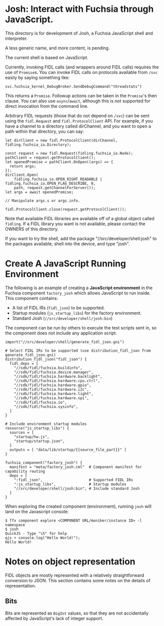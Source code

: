 # Josh: Interact with Fuchsia through JavaScript.

This directory is for development of Josh, a Fuchsia JavaScript shell and interpreter.

A less generic name, and more content, is pending.

The current shell is based on JavaScript.

Currently, invoking FIDL calls (and wrappers around FIDL calls) requires
the use of `Promise`s.  You can invoke FIDL calls on protocols available from
`/svc` easily by saying something like:

```
svc.fuchsia_kernel_DebugBroker.SendDebugCommand("threadstats")
```

This returns a `Promise`.  Followup actions can be taken in the `Promise`'s then
clause.  You can also use `async`/`await`, although this is not supported for
direct invocation from the command line.

Arbitrary FIDL requests (those that do not depend on `/svc`) can be sent
using the `fidl.Request` and `fidl.ProtocolClient` API.  For example, if you have a
channel to a directory called dirChannel, and you want to open a path within that
directory, you can say:

```
let dirClient = new fidl.ProtocolClient(dirChannel, fidling.fuchsia_io.Directory);

const request = new fidl.Request(fidling.fuchsia_io.Node);
pathClient = request.getProtocolClient();
let openedPromise = pathClient.OnOpen((args) => {
  return args;
});
dirClient.Open(
    fidling.fuchsia_io.OPEN_RIGHT_READABLE | fidling.fuchsia_io.OPEN_FLAG_DESCRIBE, 0,
    path, request.getChannelForServer());
let args = await openedPromise;

// Manipulate args.s or args.info.

fidl.ProtocolClient.close(request.getProtocolClient());
```

Note that available FIDL libraries are available off of a global object called
`fidling`.  If a FIDL library you want is not available, please contact the OWNERS
of this directory.

If you want to try the shell, add the package "//src/developer/shell:josh" to
the packages available, shell into the device, and type "josh".

# Create A JavaScript Running Environment

The following is an example of creating a **JavaScript environment** in the Fuchsia
component `factory_josh` which allows JavaScript to run inside. This component contains:

- A list of FIDL IRs (`fidl_json`) to be supported.
- Startup modules (`js_startup_libs`) for the factory environment.
- Standard Josh (`//src/developer/shell/josh:bin`)

The component can be run by others to execute the test scripts sent in, so the component
does not include any application script.

    import("//src/developer/shell/generate_fidl_json.gni")

    # Select FIDL IRs to be supported (use distribution_fidl_json from generate_fidl_json.gni)
    distribution_fidl_json("fidl_json") {
      fidl_deps = [
        "//sdk/fidl/fuchsia.buildinfo",
        "//sdk/fidl/fuchsia.device.manager",
        "//sdk/fidl/fuchsia.hardware.backlight",
        "//sdk/fidl/fuchsia.hardware.cpu.ctrl",
        "//sdk/fidl/fuchsia.hardware.gpio",
        "//sdk/fidl/fuchsia.hardware.i2c",
        "//sdk/fidl/fuchsia.hardware.light",
        "//sdk/fidl/fuchsia.hardware.spi",
        "//sdk/fidl/fuchsia.io",
        "//sdk/fidl/fuchsia.sysinfo",
      ]
    }

    # Include environment startup modules
    resource("js_startup_libs") {
      sources = [
        "startup/hw.js",
        "startup/startup.json",
      ]
      outputs = [ "data/lib/startup/{{source_file_part}}" ]
    }

    fuchsia_component("factory_josh") {
      manifest = "meta/factory_josh.cml"  # Component manifest for capability routing
      deps = [
        ":fidl_json",                     # Supported FIDL IRs
        ":js_startup_libs",               # Startup modules
        "//src/developer/shell/josh:bin", # Include standard Josh
      ]
    }

When exploring the created component (environment), running `josh` will land on the
Javascript console:

    $ ffx component explore <COMPONENT URL/moniker/instance ID> -l namespace
    $ josh
    QuickJS - Type "\h" for help
    qjs > console.log("Hello World!");
    Hello World!
    
# Notes on object representation

FIDL objects are mostly represented with a relatively straightforward conversion to
JSON.  This section contains some notes on the details of representation.

## Bits

Bits are represented as `BigInt` values, so that they are not accidentally
affected by JavaScript's lack of integer support.

